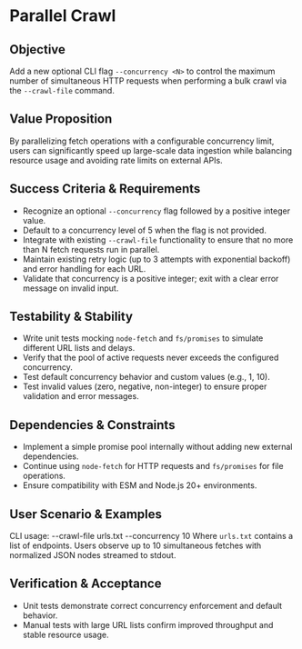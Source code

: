 # Parallel Crawl

## Objective
Add a new optional CLI flag `--concurrency <N>` to control the maximum number of simultaneous HTTP requests when performing a bulk crawl via the `--crawl-file` command.

## Value Proposition
By parallelizing fetch operations with a configurable concurrency limit, users can significantly speed up large-scale data ingestion while balancing resource usage and avoiding rate limits on external APIs.

## Success Criteria & Requirements
- Recognize an optional `--concurrency` flag followed by a positive integer value.
- Default to a concurrency level of 5 when the flag is not provided.
- Integrate with existing `--crawl-file` functionality to ensure that no more than N fetch requests run in parallel.
- Maintain existing retry logic (up to 3 attempts with exponential backoff) and error handling for each URL.
- Validate that concurrency is a positive integer; exit with a clear error message on invalid input.

## Testability & Stability
- Write unit tests mocking `node-fetch` and `fs/promises` to simulate different URL lists and delays.
- Verify that the pool of active requests never exceeds the configured concurrency.
- Test default concurrency behavior and custom values (e.g., 1, 10).
- Test invalid values (zero, negative, non-integer) to ensure proper validation and error messages.

## Dependencies & Constraints
- Implement a simple promise pool internally without adding new external dependencies.
- Continue using `node-fetch` for HTTP requests and `fs/promises` for file operations.
- Ensure compatibility with ESM and Node.js 20+ environments.

## User Scenario & Examples
CLI usage:
  --crawl-file urls.txt --concurrency 10
Where `urls.txt` contains a list of endpoints. Users observe up to 10 simultaneous fetches with normalized JSON nodes streamed to stdout.

## Verification & Acceptance
- Unit tests demonstrate correct concurrency enforcement and default behavior.
- Manual tests with large URL lists confirm improved throughput and stable resource usage.

